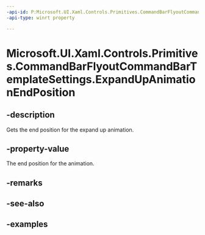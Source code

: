 ```yaml
---
-api-id: P:Microsoft.UI.Xaml.Controls.Primitives.CommandBarFlyoutCommandBarTemplateSettings.ExpandUpAnimationEndPosition
-api-type: winrt property

---
```

<!-- Property syntax.
public double ExpandUpAnimationEndPosition { get; }
-->

# Microsoft.UI.Xaml.Controls.Primitives.CommandBarFlyoutCommandBarTemplateSettings.ExpandUpAnimationEndPosition


## -description

Gets the end position for the expand up animation.


## -property-value

The end position for the animation.


## -remarks


## -see-also


## -examples


